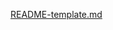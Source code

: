 
[README-template.md](https://github.com/praveen-chauhan/sunnyside/files/9290280/README-template.md)
